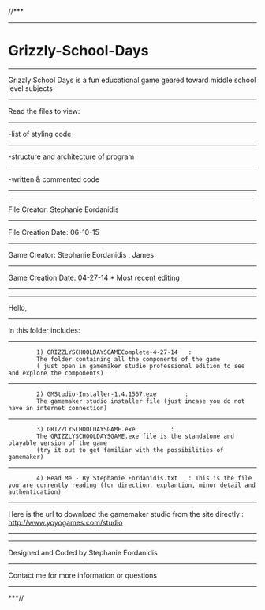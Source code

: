 //***
*****
# Grizzly-School-Days
*****
Grizzly School Days is a fun educational game geared toward middle school level subjects
*****
Read the files to view:
*****
-list of styling code
*****
-structure and architecture of program
*****
-written & commented code
*****
*****
File Creator: Stephanie Eordanidis
*****
File Creation Date: 06-10-15
*****
Game Creator: Stephanie Eordanidis , James
*****
Game Creation Date: 04-27-14 * Most recent editing
*****
*****
Hello,
*****
In this folder includes:
*****			
			1) GRIZZLYSCHOOLDAYSGAMEComplete-4-27-14   :
			The folder containing all the components of the game 
			( just open in gamemaker studio professional edition to see and explore the components)
*****			
			2) GMStudio-Installer-1.4.1567.exe        : 
			The gamemaker studio installer file (just incase you do not have an internet connection)
*****			
			3) GRIZZLYSCHOOLDAYSGAME.exe		  : 
			The GRIZZLYSCHOOLDAYSGAME.exe file is the standalone and playable version of the game
			(try it out to get familiar with the possibilities of gamemaker)
*****			
			4) Read Me - By Stephanie Eordanidis.txt   : This is the file you are currently reading (for direction, explantion, minor detail and authentication)
*****
Here is the url to download the gamemaker studio from the site directly  :  http://www.yoyogames.com/studio
*****
*****
Designed and Coded by Stephanie Eordanidis
*****
Contact me for more information or questions
*****
***//
